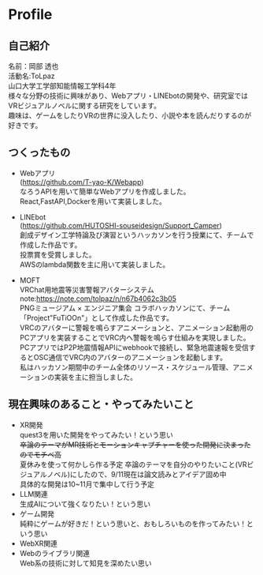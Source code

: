 # Profile
## 自己紹介
名前：岡部 透也  
活動名:ToLpaz  
山口大学工学部知能情報工学科4年  
様々な分野の技術に興味があり、Webアプリ・LINEbotの開発や、研究室ではVRビジュアルノベルに関する研究をしています。  
趣味は、ゲームをしたりVRの世界に没入したり、小説や本を読んだりするのが好きです。  

## つくったもの
* Webアプリ  
(https://github.com/T-yao-K/Webapp)  
なろうAPIを用いて簡単なWebアプリを作成しました。  
React,FastAPI,Dockerを用いて実装しました。  

* LINEbot  
  (https://github.com/HUTOSHI-souseidesign/Support_Camper)  
創成デザイン工学特論及び演習というハッカソンを行う授業にて、チームで作成した作品です。  
投票賞を受賞しました。  
AWSのlambda関数を主に用いて実装しました。

* MOFT  
VRChat用地震等災害警報アバターシステム  
note:https://note.com/tolpaz/n/n67b4062c3b05  
PNGミュージアム × エンジニア集会 コラボハッカソンにて、チーム「Project"FuTiOOn"」として作成した作品です。  
VRCのアバターに警報を鳴らすアニメーションと、アニメーション起動用のPCアプリを実装することでVRC内へ警報を鳴らす仕組みを実現しました。  
PCアプリではP2P地震情報APIにwebhookで接続し、緊急地震速報を受信するとOSC通信でVRC内のアバターのアニメーションを起動します。  
私はハッカソン期間中のチーム全体のリソース・スケジュール管理、アニメーションの実装を主に担当しました。  


## 現在興味のあること・やってみたいこと
* XR開発  
quest3を用いた開発をやってみたい！という思い   
~~卒論のテーマがMR技術とモーションキャプチャーを使った開発に決まったのでモチベ高~~  
夏休みを使って何かしら作る予定
卒論のテーマを自分のやりたいこと(VRビジュアルノベル)にしたので、9/11現在は論文読みとアイデア固め中  
具体的な開発は10~11月で集中して行う予定  
* LLM関連  
生成AIについて強くなりたい！という思い  
* ゲーム開発  
純粋にゲームが好きだ！という思いと、おもしろいものを作ってみたい！という思い
* WebXR関連
* Webのライブラリ関連  
Web系の技術に対して知見を深めたい思い
